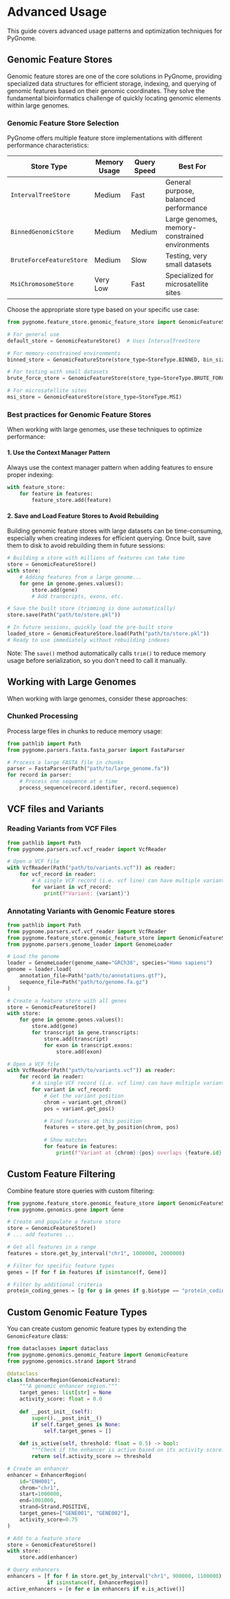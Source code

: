 # Advanced Usage

This guide covers advanced usage patterns and optimization techniques for PyGnome.

## Genomic Feature Stores

Genomic feature stores are one of the core solutions in PyGnome, providing specialized data structures for efficient storage, indexing, and querying of genomic features based on their genomic coordinates. They solve the fundamental bioinformatics challenge of quickly locating genomic elements within large genomes.

### Genomic Feature Store Selection

PyGnome offers multiple feature store implementations with different performance characteristics:

| Store Type | Memory Usage | Query Speed | Best For |
|------------|--------------|-------------|----------|
| `IntervalTreeStore` | Medium | Fast | General purpose, balanced performance |
| `BinnedGenomicStore` | Medium | Medium | Large genomes, memory-constrained environments |
| `BruteForceFeatureStore` | Medium | Slow | Testing, very small datasets |
| `MsiChromosomeStore` | Very Low | Fast | Specialized for microsatellite sites |

Choose the appropriate store type based on your specific use case:

```python
from pygnome.feature_store.genomic_feature_store import GenomicFeatureStore, StoreType

# For general use
default_store = GenomicFeatureStore()  # Uses IntervalTreeStore

# For memory-constrained environments
binned_store = GenomicFeatureStore(store_type=StoreType.BINNED, bin_size=100000)

# For testing with small datasets
brute_force_store = GenomicFeatureStore(store_type=StoreType.BRUTE_FORCE)

# For microsatellite sites
msi_store = GenomicFeatureStore(store_type=StoreType.MSI)
```

### Best practices for Genomic Feature Stores

When working with large genomes, use these techniques to optimize performance:

#### 1. Use the Context Manager Pattern

Always use the context manager pattern when adding features to ensure proper indexing:

```python
with feature_store:
    for feature in features:
        feature_store.add(feature)
```

#### 2. Save and Load Feature Stores to Avoid Rebuilding

Building genomic feature stores with large datasets can be time-consuming, especially when creating indexes for efficient querying. Once built, save them to disk to avoid rebuilding them in future sessions:

```python
# Building a store with millions of features can take time
store = GenomicFeatureStore()
with store:
    # Adding features from a large genome...
    for gene in genome.genes.values():
        store.add(gene)
        # Add transcripts, exons, etc.

# Save the built store (trimming is done automatically)
store.save(Path("path/to/store.pkl"))

# In future sessions, quickly load the pre-built store
loaded_store = GenomicFeatureStore.load(Path("path/to/store.pkl"))
# Ready to use immediately without rebuilding indexes
```

Note: The `save()` method automatically calls `trim()` to reduce memory usage before serialization, so you don't need to call it manually.

## Working with Large Genomes

When working with large genomes, consider these approaches:

### Chunked Processing

Process large files in chunks to reduce memory usage:

```python
from pathlib import Path
from pygnome.parsers.fasta.fasta_parser import FastaParser

# Process a large FASTA file in chunks
parser = FastaParser(Path("path/to/large_genome.fa"))
for record in parser:
    # Process one sequence at a time
    process_sequence(record.identifier, record.sequence)
```

## VCF files and Variants

### Reading Variants from VCF Files

```python
from pathlib import Path
from pygnome.parsers.vcf.vcf_reader import VcfReader

# Open a VCF file
with VcfReader(Path("path/to/variants.vcf")) as reader:
    for vcf_record in reader:
        # A single VCF record (i.e. vcf line) can have multiple variants
        for variant in vcf_record:
            print(f"Variant: {variant}")
```

### Annotating Variants with Genomic Feature stores

```python
from pathlib import Path
from pygnome.parsers.vcf.vcf_reader import VcfReader
from pygnome.feature_store.genomic_feature_store import GenomicFeatureStore
from pygnome.parsers.genome_loader import GenomeLoader

# Load the genome
loader = GenomeLoader(genome_name="GRCh38", species="Homo sapiens")
genome = loader.load(
    annotation_file=Path("path/to/annotations.gtf"),
    sequence_file=Path("path/to/genome.fa.gz")
)

# Create a feature store with all genes
store = GenomicFeatureStore()
with store:
    for gene in genome.genes.values():
        store.add(gene)
        for transcript in gene.transcripts:
            store.add(transcript)
            for exon in transcript.exons:
                store.add(exon)

# Open a VCF file
with VcfReader(Path("path/to/variants.vcf")) as reader:
    for record in reader:
        # A single VCF record (i.e. vcf line) can have multiple variants
        for variant in vcf_record:
            # Get the variant position
            chrom = variant.get_chrom()
            pos = variant.get_pos()

            # Find features at this position
            features = store.get_by_position(chrom, pos)
            
            # Show matches
            for feature in features:
                print(f"Variant at {chrom}:{pos} overlaps {feature.id} ({feature.__class__.__name__})")
```

## Custom Feature Filtering

Combine feature store queries with custom filtering:

```python
from pygnome.feature_store.genomic_feature_store import GenomicFeatureStore
from pygnome.genomics.gene import Gene

# Create and populate a feature store
store = GenomicFeatureStore()
# ... add features ...

# Get all features in a range
features = store.get_by_interval("chr1", 1000000, 2000000)

# Filter for specific feature types
genes = [f for f in features if isinstance(f, Gene)]

# Filter by additional criteria
protein_coding_genes = [g for g in genes if g.biotype == "protein_coding"]
```

## Custom Genomic Feature Types

You can create custom genomic feature types by extending the `GenomicFeature` class:

```python
from dataclasses import dataclass
from pygnome.genomics.genomic_feature import GenomicFeature
from pygnome.genomics.strand import Strand

@dataclass
class EnhancerRegion(GenomicFeature):
    """A genomic enhancer region."""
    target_genes: list[str] = None
    activity_score: float = 0.0
    
    def __post_init__(self):
        super().__post_init__()
        if self.target_genes is None:
            self.target_genes = []
    
    def is_active(self, threshold: float = 0.5) -> bool:
        """Check if the enhancer is active based on its activity score."""
        return self.activity_score >= threshold

# Create an enhancer
enhancer = EnhancerRegion(
    id="ENH001",
    chrom="chr1",
    start=1000000,
    end=1001000,
    strand=Strand.POSITIVE,
    target_genes=["GENE001", "GENE002"],
    activity_score=0.75
)

# Add to a feature store
store = GenomicFeatureStore()
with store:
    store.add(enhancer)

# Query enhancers
enhancers = [f for f in store.get_by_interval("chr1", 900000, 1100000) 
             if isinstance(f, EnhancerRegion)]
active_enhancers = [e for e in enhancers if e.is_active()]
```